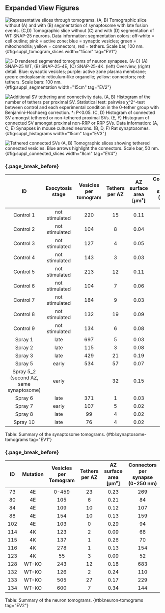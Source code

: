 ## Expanded View Figures

![**Representative slices through tomograms**.  
(A, B) Tomographic slice without (A) and with (B) segmentation of synaptosome with late fusion events.  
(C,D) Tomographic slice without (C) and with (D) segmentation of WT SNAP-25 neurons.  
Data information: segmentation colors: off-white = cell outline; pink = active zone; blue = synaptic vesicles; green = mitochondria; yellow = connectors, red = tethers. Scale bar, 100 nm.](images/tomogram_slices.png){#fig:suppl_tomogram_slices width="15cm" tag="EV1"}

![**3-D rendered segmented tomograms of neuron synapses**.  
(A-C) (A) SNAP-25 WT, (B) SNAP-25-4E, (C) SNAP-25-4K. (left) Overview, (right) detail. Blue: synaptic vesicles; purple: active zone plasma membrane; green: endoplasmic reticulum-like organelle; yellow: connectors; red: tethers. Scale bars: 100 nm.](images/segmentation_neurons.png){#fig:suppl_segmentation width="15cm" tag="EV2"}

![**Additional SV tethering and connectivity data.**  
(A, B) Histogram of the number of tethers per proximal SV. Statistical test: pairwise χ^2^-test between control and each experimental condition in the 0-tether group with Benjamini-Hochberg correction. \*: P<0.05.  
(C, D) Histogram of connected SV amongst tethered or non-tethered proximal SVs.  
(E, F) Histogram of connected SV amongst proximal non-RRP or RRP SVs.  
Data information: (A, C, E) Synapses in mouse cultured neurons. (B, D, F) Rat synaptosomes.](images/supplementary_connectors.png){#fig:suppl_histograms width="15cm" tag="EV3"}

![**Tethered connected SVs**  
(A, B) Tomographic slices showing tethered connected vesicles. Blue arrows highlight the connectors. Scale bar, 50 nm.](images/supplementary_connected_vesicles.png){#fig:suppl_connected_slices width="8cm" tag="EV4"}

### {.page_break_before}

|                    ID                    | Exocytosis stage | Vesicles per tomogram | Tethers per AZ | AZ surface area [µm²] | Connectors per synapse (0-250 nm) |
|:----------------------------------------:|:----------------:|:---------------------:|:--------------:|:---------------------:|:----------------------------------:|
|                 Control 1                |       not stimulated        |          220          |       15       |          0.11         |                331                |
|                 Control 2                |       not stimulated        |          104          |        8       |          0.04         |                264                |
|                 Control 3                |       not stimulated        |          127          |        4       |          0.05         |                230                |
|                 Control 4                |       not stimulated        |          143          |        3       |          0.03         |                482                |
|                 Control 5                |       not stimulated        |          213          |       12       |          0.11         |                361                |
|                 Control 6                |       not stimulated        |          104          |        7       |          0.06         |                199                |
|                 Control 7                |       not stimulated        |          184          |        9       |          0.03         |                360                |
|                 Control 8                |       not stimulated        |          132          |       19       |          0.09         |                226                |
|                 Control 9                |       not stimulated        |          134          |        6       |          0.08         |                326                |
|                  Spray 1                 |       late       |          697          |        5       |          0.03         |                272                |
|                  Spray 2                 |       late       |          115          |        3       |          0.08         |                 88                |
|                  Spray 3                 |       late       |          429          |       21       |          0.19         |                882                |
|                  Spray 5                 |      early       |          534          |       57       |          0.07         |                1412               |
| Spray 5_2  (second AZ, same synaptosome) |      early       |                       |       32       |          0.15         |                                   |
|                  Spray 6                 |       late       |          371          |        1       |          0.03         |                397                |
|                  Spray 7                 |      early       |          107          |        5       |          0.02         |                156                |
|                  Spray 8                 |       late       |          99           |        4       |          0.02         |                202                |
|                 Spray 10                 |       late       |          76           |        4       |          0.02         |                 96                |
Table: Summary of the synaptosome tomograms.
{#tbl:synaptosome-tomograms tag="EV1"}

### {.page_break_before}

|  ID | Mutation | Vesicles per Tomogram  | Tethers per AZ | AZ surface area [µm²] | Connectors per synapse (0-250 nm) |
|:---:|:--------:|:----------------------:|:--------------:|:---------------------:|:---------------------------------:|
|  73 |    4E    |      0-459             |       23       |          0.23         |                269                |
|  80 |    4E    |          105           |        6       |          0.21         |                 84                |
|  84 |    4E    |          109           |       10       |          0.12         |                107                |
|  88 |    4E    |          154           |       10       |          0.13         |                159                |
| 102 |    4E    |          103           |        0       |          0.29         |                 94                |
| 114 |    4K    |          123           |        2       |          0.09         |                 68                |
| 115 |    4K    |          137           |        1       |          0.26         |                 70                |
| 116 |    4K    |          278           |        1       |          0.13         |                154                |
| 123 |    4K    |           55           |        3       |          0.09         |                 52                |
| 128 |   WT-KO  |          243           |       12       |          0.18         |                683                |
| 132 |   WT-KO  |          126           |        2       |          0.24         |                110                |
| 133 |   WT-KO  |          505           |       27       |          0.17         |                229                |
| 134 |   WT-KO  |          600           |        7       |          0.34         |                144                |
Table: Summary of the neuron tomograms.
{#tbl:neuron-tomograms tag="EV2"}
